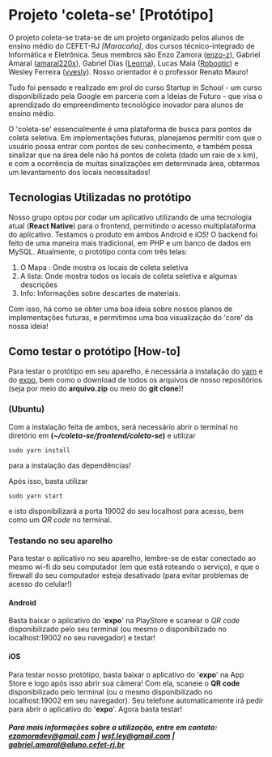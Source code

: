 # Projeto 'coleta-se' [Protótipo]

O projeto coleta-se trata-se de um projeto organizado pelos alunos de ensino médio do CEFET-RJ *[Maracaña]*, dos cursos técnico-integrado de Informática e Eletrônica. Seus membros são Enzo Zamora ([enzo-z](https://github.com/enzo-z)),  Gabriel Amaral ([amaral220x](https://github.com/amaral220x)), Gabriel Dias ([Leorna](https://github.com/Leorna)),
Lucas Maia ([Robootic](https://github.com/Robootic)) e Wesley Ferreira ([vvesly](https://github.com/vvesly/)). Nosso orientador é o professor Renato Mauro!

Tudo foi pensado e realizado em prol do curso Startup in School - um curso disponibilizado pela Google em parceria com a Ideias de Futuro - que visa o aprendizado do empreendimento tecnológico inovador para alunos de ensino médio.

O 'coleta-se' essencialmente é uma plataforma de busca para pontos de coleta seletiva. Em implementações futuras, planejamos permitir com que o usuário possa entrar com pontos de seu conhecimento, e também possa sinalizar que na área dele não há pontos de coleta (dado um raio de x km), e com a ocorrência de muitas sinalizações em determinada área, obtermos um levantamento dos locais necessitados!

## Tecnologias Utilizadas no protótipo

Nosso grupo optou por codar um aplicativo utilizando de uma tecnologia atual (**React Native**) para o frontend, permitindo o acesso multiplataforma do aplicativo. Testamos o produto em ambos Android e iOS! O backend foi feito de uma maneira mais tradicional, em PHP e um banco de dados em MySQL.
Atualmente, o protótipo conta com três telas:

1. O Mapa : Onde mostra os locais de coleta seletiva
2. A lista: Onde mostra todos os locais de coleta seletiva e algumas descrições
3. Info: Informações sobre descartes de materiais.

Com isso, há como se obter uma boa ideia sobre nossos planos de implementações futuras, e permitimos uma boa visualização do 'core' da nossa ideia!

## Como testar o protótipo [How-to]

Para testar o protótipo em seu aparelho, é necessária a instalação do [yarn](https://yarnpkg.com/en/docs/install#debian-stable) e do [expo](https://docs.expo.io/versions/v35.0.0/introduction/installation/), bem como o download de todos os arquivos de nosso repositórios (seja por meio do **arquivo.zip** ou meio do **git clone**)!

### (Ubuntu)

Com a instalação feita de ambos, será necessário abrir o terminal no diretório em  **(*~/coleta-se/frontend/coleta-se*)** e utilizar

	sudo yarn install

para a instalação das dependências!

Após isso, basta utilizar

	sudo yarn start

e isto disponibilizará a porta 19002 do seu localhost para acesso, bem como um *QR code* no terminal.

### Testando no seu aparelho

Para testar o aplicativo no seu aparelho, lembre-se de estar conectado ao mesmo wi-fi do seu computador (em que está roteando o serviço), e que o firewall do seu computador esteja desativado (para evitar problemas de acesso do celular!)

#### **Android**

Basta baixar o aplicativo do '**expo**' na PlayStore e scanear o *QR code* disponibilizado pelo seu terminal (ou mesmo o disponibilizado no localhost:19002 no seu navegador) e testar!

#### **iOS**

Para testar nosso protótipo, basta baixar o aplicativo do '**expo**' na App Store e logo após isso abrir sua câmera! Com ela, scaneie o **QR code** disponibilizado pelo terminal (ou o mesmo disponibilizado no localhost:19002 em seu navegador). Seu telefone automaticamente irá pedir para abrir o aplicativo do '**expo**'. Agora basta testar!

##### Para mais informações sobre a utilização, entre em contato: ezamoradev@gmail.com | wsf.ley@gmail.com | gabriel.amaral@aluno.cefet-rj.br 
